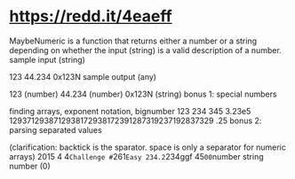 # https://redd.it/4eaeff
MaybeNumeric is a function that returns either a number or a string depending on whether the input (string) is a valid description of a number.
sample input (string)

  123
  44.234
  0x123N
sample output (any)

  123 (number)
  44.234 (number)
  0x123N (string)
bonus 1: special numbers

finding arrays, exponent notation, bignumber
  123 234 345
  3.23e5
  1293712938712938172938172391287319237192837329
  .25
bonus 2: parsing separated values

(clarification: backtick is the sparator. space is only a separator for numeric arrays)
 2015 4 4`Challenge #`261`Easy
 234.2`234ggf 45`00`number string number (0)
